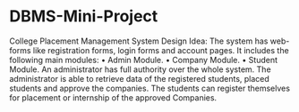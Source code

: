 # DBMS-Mini-Project
College Placement Management System  Design Idea: The system has web-forms like registration forms, login forms and account pages. It includes the following main modules:  • Admin Module. • Company Module. • Student Module.  An administrator has full authority over the whole system. The administrator is able to retrieve data of the registered students, placed students and approve the companies. The students can register themselves for placement or internship of the approved Companies.

